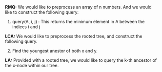 **RMQ:** We would like to preprocess an array of n numbers. And we would like to construct the following query:

1. query(A, i, j) : This returns the minimum element in A between the indices i and j

**LCA:** We would like to preprocess the rooted tree, and construct the following query.

2. Find the youngest anestor of both x and y.

**LA:** Provided with a rooted tree, we would like to query the k-th ancestor of the x-node within our tree. 


